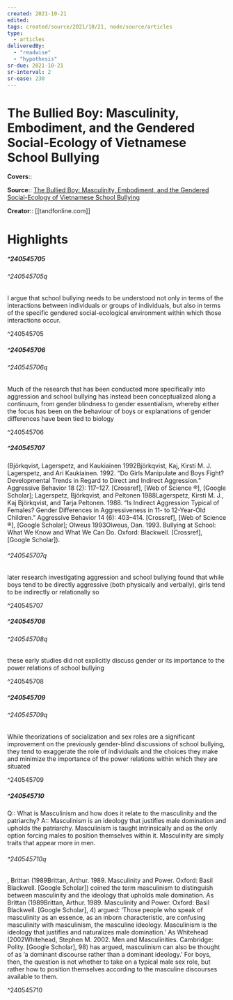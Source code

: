 ```yaml
---
created: 2021-10-21
edited:
tags: created/source/2021/10/21, node/source/articles
type: 
  - articles
deliveredBy: 
  - "readwise"
  - "hypothesis"
sr-due: 2021-10-21
sr-interval: 2
sr-ease: 230
---
```

# The Bullied Boy: Masculinity, Embodiment, and the Gendered Social-Ecology of Vietnamese School Bullying

**Covers**:: 

**Source**:: [The Bullied Boy: Masculinity, Embodiment, and the Gendered Social-Ecology of Vietnamese School Bullying](https://www.tandfonline.com/doi/full/10.1080/09540253.2018.1458076)

**Creator**:: [[tandfonline.com]]

# Highlights
##### ^240545705



###### ^240545705q

I argue that school bullying needs to be understood not only in terms of the interactions between individuals or groups of individuals, but also in terms of the specific gendered social-ecological environment within which those interactions occur. 

^240545705

##### ^240545706



###### ^240545706q

Much of the research that has been conducted more specifically into aggression and school bullying has instead been conceptualized along a continuum, from gender blindness to gender essentialism, whereby either the focus has been on the behaviour of boys or explanations of gender differences have been tied to biology 

^240545706

##### ^240545707



(Björkqvist, Lagerspetz, and Kaukiainen 1992Björkqvist, Kaj, Kirsti M. J. Lagerspetz, and Ari Kaukiainen. 1992. “Do Girls Manipulate and Boys Fight? Developmental Trends in Regard to Direct and Indirect Aggression.” Aggressive Behavior 18 (2): 117–127. [Crossref], [Web of Science ®], [Google Scholar]; Lagerspetz, Björkqvist, and Peltonen 1988Lagerspetz, Kirsti M. J., Kaj Björkqvist, and Tarja Peltonen. 1988. “Is Indirect Aggression Typical of Females? Gender Differences in Aggressiveness in 11- to 12-Year-Old Children.” Aggressive Behavior 14 (6): 403–414. [Crossref], [Web of Science ®], [Google Scholar]; Olweus 1993Olweus, Dan. 1993. Bullying at School: What We Know and What We Can Do. Oxford: Blackwell. [Crossref], [Google Scholar]).  

###### ^240545707q

later research investigating aggression and school bullying found that while boys tend to be directly aggressive (both physically and verbally), girls tend to be indirectly or relationally so 

^240545707

##### ^240545708



###### ^240545708q

these early studies did not explicitly discuss gender or its importance to the power relations of school bullying 

^240545708

##### ^240545709



###### ^240545709q

While theorizations of socialization and sex roles are a significant improvement on the previously gender-blind discussions of school bullying, they tend to exaggerate the role of individuals and the choices they make and minimize the importance of the power relations within which they are situated 

^240545709

##### ^240545710



Q:: What is Masculinism and how does it relate to the masculinity and the patriarchy? 
A::
Masculinism is an ideology that justifies male domination and upholds the patriarchy. Masculinism is taught intrinsically and as the only option forcing males to position themselves within it. Masculinity are simply traits that appear more in men.  

###### ^240545710q

, Brittan (1989Brittan, Arthur. 1989. Masculinity and Power. Oxford: Basil Blackwell. [Google Scholar]) coined the term masculinism to distinguish between masculinity and the ideology that upholds male domination. As Brittan (1989Brittan, Arthur. 1989. Masculinity and Power. Oxford: Basil Blackwell. [Google Scholar], 4) argued: ‘Those people who speak of masculinity as an essence, as an inborn characteristic, are confusing masculinity with masculinism, the masculine ideology. Masculinism is the ideology that justifies and naturalizes male domination.’ As Whitehead (2002Whitehead, Stephen M. 2002. Men and Masculinities. Cambridge: Polity. [Google Scholar], 98) has argued, masculinism can also be thought of as ‘a dominant discourse rather than a dominant ideology.’ For boys, then, the question is not whether to take on a typical male sex role, but rather how to position themselves according to the masculine discourses available to them. 

^240545710

